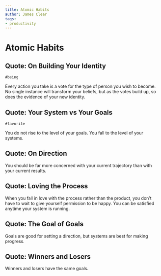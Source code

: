 ```yaml
---
title: Atomic Habits
author: James Clear
tags:
- productivity
---
```


# Atomic Habits


## Quote: On Building Your Identity

`#being`

Every action you take is a vote for the type of person you wish to become. No single instance will transform your beliefs, but as the votes build up, so does the evidence of your new identity.


## Quote: Your System vs Your Goals

`#favorite`

You do not rise to the level of your goals. You fall to the level of your systems.


## Quote: On Direction

You should be far more concerned with your current trajectory than with your current results.


## Quote: Loving the Process

When you fall in love with the process rather than the product, you don’t have to wait to give yourself permission to be happy. You can be satisfied anytime your system is running.


## Quote: The Goal of Goals

Goals are good for setting a direction, but systems are best for making progress.


## Quote: Winners and Losers

Winners and losers have the same goals.
